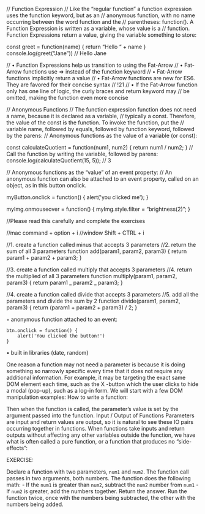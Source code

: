 // Function Expression
// Like the “regular function” a function expression uses the function keyword, but as an
// anonymous function, with no name occurring between the word function and the
// parentheses: function(). A Function Expression is written as a variable, whose value is a
// function. Function Expressions return a value, giving the variable something to store:

const greet = function(name) {
return “Hello “ + name
}
console.log(greet(“Jane”)) // Hello Jane

// • Function Expressions help us transition to using the Fat-Arrow
// • Fat-Arrow functions use => instead of the function keyword
// • Fat-Arrow functions implicitly return a value
// • Fat-Arrow functions are new for ES6. They are favored for their concise syntax
// !21
// • If the Fat-Arrow function only has one line of logic, the curly braces and return keyword may
// be omitted, making the function even more concise

// Anonymous Functions
// The function expression function does not need a name, because it is declared as a variable,
// typically a const. Therefore, the value of the const is the function. To invoke the function, put the
// variable name, followed by equals, followed by function keyword, followed by the parens:
// Anonymous functions as the value of a variable (or const):

const calculateQuotient = function(num1, num2) {
return num1 / num2;
}
// Call the function by writing the variable, followed by parens:
console.log(calculateQuotient(15, 5)); // 3

// Anonymous functions as the “value” of an event property:
// An anonymous function can also be attached to an event property, called on an object, as in this button onclick.

myButton.onclick = function() {
alert('you clicked me');
}

myImg.onmouseover = function() {
myImg.style.filter = “brightness(2)”;
}

//Please read this carefully and complete the exercises

//mac command + option + i
//window Shift + CTRL + i

//1. create a function called minus that accepts 3 parameters
//2. return the sum of all 3 parameters
function add(param1, param2, param3) {
return param1 + param2 + param3;
}

//3. create a function called multiply that accepts 3 parameters
//4. return the multiplied of all 3 parameters
function multiply(param1, param2, param3) {
return param1 _ param2 _ param3;
}

//4. create a function called divide that accepts 3 parameters
//5. add all the parameters and divide the sum by 2
function divide(param1, param2, param3) {
return (param1 + param2 + param3) / 2;
}

◦ anonymous function attached to an event:

    btn.onclick = function() {
        alert('You clicked the button!')
    }

• built in libraries (date, random)

One reason a function may not need a parameter is because it is doing something so narrowly specific every time that it does not require any additional information. For example, it may be targeting the exact same DOM element each time, such as the X -button which the user clicks to hide a modal (pop-up), such as a log-in form. We will start with a few DOM manipulation examples:
How to write a function:

Then when the function is called, the parameter’s value is set by the argument
passed into the function.
Input / Output of Functions
Parameters are input and return values are output, so it is natural to see these IO pairs
occurring together in functions. When functions take inputs and return outputs without affecting
any other variables outside the function, we have what is often called a pure function, or a
function that produces no “side-effects”:

EXERCISE:

Declare a function with two parameters, `num1` and `num2`.
The function call passes in two arguments, both numbers.
The function does the following math: - If the `num1` is greater than `num2`, subtract the `num2` number from `num1` - If `num2` is greater, add the numbers together.
Return the answer.
Run the function twice, once with the numbers being subtracted, the other with the numbers being added.
